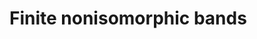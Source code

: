 # Finite nonisomorphic bands
<html>
<div id="insert"></div>
<script src="http://math.chapman.edu/~jipsen/structures/ua.js"></script>
<script>init("Band",5,{idempotent:true,associative:true})</script>
</html>